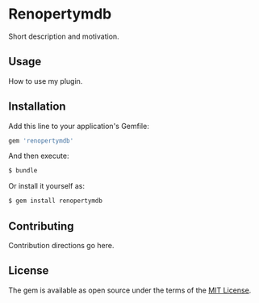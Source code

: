 # Renopertymdb
Short description and motivation.

## Usage
How to use my plugin.

## Installation
Add this line to your application's Gemfile:

```ruby
gem 'renopertymdb'
```

And then execute:
```bash
$ bundle
```

Or install it yourself as:
```bash
$ gem install renopertymdb
```

## Contributing
Contribution directions go here.

## License
The gem is available as open source under the terms of the [MIT License](https://opensource.org/licenses/MIT).

